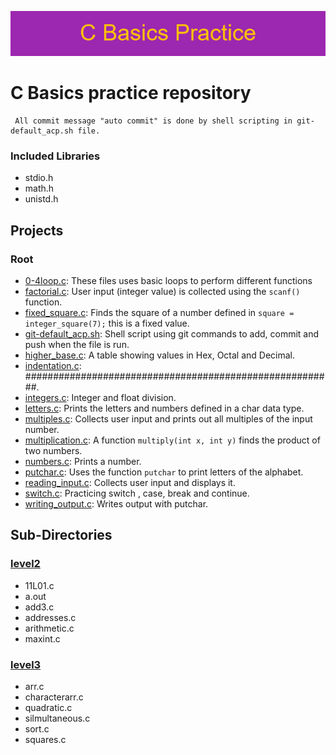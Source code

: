 ![Banner C basics practice](./resources/C_Basics_Practice.png)
# C Basics practice repository

```commandline
 All commit message "auto commit" is done by shell scripting in git-default_acp.sh file.
 ```

### Included Libraries
- stdio.h
- math.h
- unistd.h

## Projects
### Root
- [0-4loop.c](0-loop.c):
	These files uses basic loops to perform different functions
- [factorial.c](factorial.c):
	User input (integer value) is collected using the `scanf()` function.
- [fixed_square.c](fixed_square.c):
	Finds the square of a number defined in `square = integer_square(7);` this is a fixed value.
- [git-default_acp.sh](git-default_acp.sh):
	Shell script using git commands to add, commit and push when the file is run.
- [higher_base.c](higher_base.c):
	A table showing values in Hex, Octal and Decimal.
- [indentation.c](indentation.c):
	########################################################.
- [integers.c](integers.c):
	Integer and float division.
- [letters.c](letters.c):
	Prints the letters and numbers defined in a char data type.
- [multiples.c](multiples.c):
	Collects user input and prints out all multiples of the input number.
- [multiplication.c](multiplication.c):
	A function `multiply(int x, int y)` finds the product of two numbers.
- [numbers.c](numbers.c):
	Prints a number.
- [putchar.c](putchar.c):
	Uses the function `putchar` to print letters of the alphabet.
- [reading_input.c](reading_input.c):
	Collects user input and displays it.
- [switch.c](switch.c):
	Practicing switch , case, break and continue.
- [writing_output.c](writing_output.c):
	Writes output with putchar.

## Sub-Directories

### [level2](leval2)
- 11L01.c
- a.out
- add3.c
- addresses.c
- arithmetic.c
- maxint.c

### [level3](level3)
- arr.c
- characterarr.c
- quadratic.c
- silmultaneous.c
- sort.c
- squares.c
